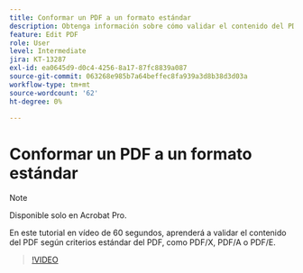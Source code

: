 ```yaml
---
title: Conformar un PDF a un formato estándar
description: Obtenga información sobre cómo validar el contenido del PDF según criterios estándar del PDF, como PDF/X, PDF/A o PDF/E
feature: Edit PDF
role: User
level: Intermediate
jira: KT-13287
exl-id: ea0645d9-d0c4-4256-8a17-87fc8839a087
source-git-commit: 063268e985b7a64beffec8fa939a3d8b38d3d03a
workflow-type: tm+mt
source-wordcount: '62'
ht-degree: 0%

---
```


# Conformar un PDF a un formato estándar

>[!NOTE]
>
>Disponible solo en Acrobat Pro.

En este tutorial en vídeo de 60 segundos, aprenderá a validar el contenido del PDF según criterios estándar del PDF, como PDF/X, PDF/A o PDF/E.

>[!VIDEO](https://video.tv.adobe.com/v/3409906?quality=12&learn=on&hidetitle=true)
